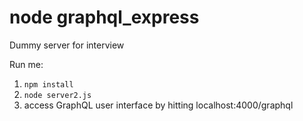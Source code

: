 # node graphql_express

Dummy server for interview

Run me:
1. `npm install`
2. `node server2.js`
3. access GraphQL user interface by hitting localhost:4000/graphql
